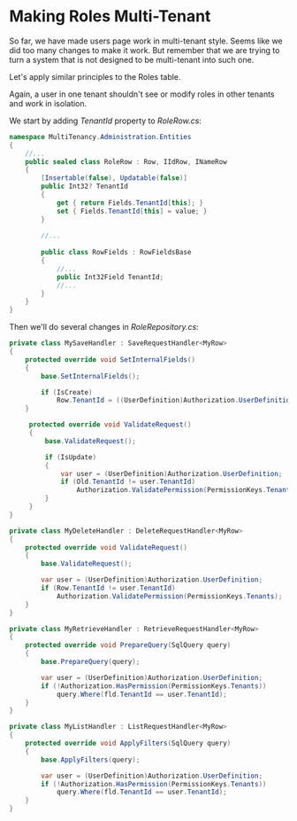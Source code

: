# Making Roles Multi-Tenant

So far, we have made users page work in multi-tenant style. Seems like we did too many changes to make it work. But remember that we are trying to turn a system that is not designed to be multi-tenant into such one.

Let's apply similar principles to the Roles table.

Again, a user in one tenant shouldn't see or modify roles in other tenants and work in isolation.

We start by adding *TenantId* property to *RoleRow.cs*:

```csharp
namespace MultiTenancy.Administration.Entities
{
    //...
    public sealed class RoleRow : Row, IIdRow, INameRow
    {
        [Insertable(false), Updatable(false)]
        public Int32? TenantId
        {
            get { return Fields.TenantId[this]; }
            set { Fields.TenantId[this] = value; }
        }
        
        //...
        
        public class RowFields : RowFieldsBase
        {
            //...
            public Int32Field TenantId;
            //...
        }
    }
}
```

Then we'll do several changes in *RoleRepository.cs*:

```csharp
private class MySaveHandler : SaveRequestHandler<MyRow>
{
    protected override void SetInternalFields()
    {
        base.SetInternalFields();

        if (IsCreate)
            Row.TenantId = ((UserDefinition)Authorization.UserDefinition).TenantId;
    }

     protected override void ValidateRequest()
     {
         base.ValidateRequest();

         if (IsUpdate)
         {
             var user = (UserDefinition)Authorization.UserDefinition;
             if (Old.TenantId != user.TenantId)
                 Authorization.ValidatePermission(PermissionKeys.Tenants);
         }
     }
}

private class MyDeleteHandler : DeleteRequestHandler<MyRow>
{
    protected override void ValidateRequest()
    {
        base.ValidateRequest();

        var user = (UserDefinition)Authorization.UserDefinition;
        if (Row.TenantId != user.TenantId)
            Authorization.ValidatePermission(PermissionKeys.Tenants);
    }
}

private class MyRetrieveHandler : RetrieveRequestHandler<MyRow>
{
    protected override void PrepareQuery(SqlQuery query)
    {
        base.PrepareQuery(query);

        var user = (UserDefinition)Authorization.UserDefinition;
        if (!Authorization.HasPermission(PermissionKeys.Tenants))
            query.Where(fld.TenantId == user.TenantId);
    }
}

private class MyListHandler : ListRequestHandler<MyRow>
{
    protected override void ApplyFilters(SqlQuery query)
    {
        base.ApplyFilters(query);

        var user = (UserDefinition)Authorization.UserDefinition;
        if (!Authorization.HasPermission(PermissionKeys.Tenants))
            query.Where(fld.TenantId == user.TenantId);
    }
}
```


